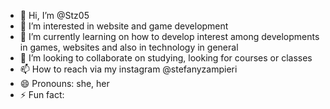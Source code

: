 - 👋 Hi, I’m @Stz05
- 👀 I’m interested in website and game development
- 🌱 I’m currently learning on how to develop interest among developments in games, websites and also in technology in general
- 💞️ I’m looking to collaborate on studying, looking for courses or classes
- 📫 How to reach via my instagram @stefanyzampieri
- 😄 Pronouns: she, her
- ⚡ Fun fact: 

<!---
Stz05/Stz05 is a ✨ special ✨ repository because its `README.md` (this file) appears on your GitHub profile.
You can click the Preview link to take a look at your changes.
--->
